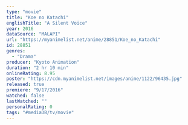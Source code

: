 ```yaml
---
type: "movie"
title: "Koe no Katachi"
englishTitle: "A Silent Voice"
year: 2016
dataSource: "MALAPI"
url: "https://myanimelist.net/anime/28851/Koe_no_Katachi"
id: 28851
genres: 
  - "Drama"
producer: "Kyoto Animation"
duration: "2 hr 10 min"
onlineRating: 8.95
poster: "https://cdn.myanimelist.net/images/anime/1122/96435.jpg"
released: true
premiere: "9/17/2016"
watched: false
lastWatched: ""
personalRating: 0
tags: "#mediaDB/tv/movie"
---
```

